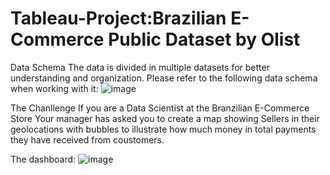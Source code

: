 # Tableau-Project:Brazilian E-Commerce Public Dataset by Olist
Data Schema
The data is divided in multiple datasets for better understanding and organization. Please refer to the following data schema when working with it:
![image](https://github.com/katedeng/Tableau-Project/assets/115319734/a2c7caee-79d1-43d5-b8c8-64758536830c)

The Chanllenge
If you are a Data Scientist at the Branzilian E-Commerce Store
Your manager has asked you to create a map showing Sellers in their geolocations with bubbles to illustrate how much money in total payments they have received from coustomers.


The dashboard:
![image](https://github.com/katedeng/Tableau-Project/assets/115319734/346dd370-95c9-4092-a5d7-ed2ebc299fb9)



